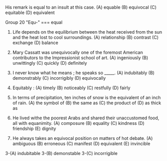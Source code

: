 His remark is equal to an insult at this case.
(A) equable   (B) equivocal   (C) equitable   (D) equivalent

Group 20 "Equ-" === equal

1. Life depends on the equilibrium between the heat received from the sun and the heat lost to cool surroundings. 
(A) relationship    (B) contrast    (C) exchange    (D) balance

2. Mary Cassatt was unequivocally one of the foremost American contributors to the Impressionist school of art.
(A) ingeniously   (B) unwittingly   (C) quickly   (D) definitely

3. I never know what he means ; he speaks so _____.
(A) indubitably   (B) demonstrably    (C) incorrigibly    (D) equivocally

4. Equitably : 
(A) timely    (B) noticeably    (C) restfully   (D) fairly

5. In terms of precipitation, ten inches of snow is the equivalent of an inch of rain.
(A) the symbol of     (B) the same as   (C) the product of      (D) as thick as 

6. He lived withe the poorest Arabs and shared their unaccustomed food, all with equanimity.
(A) composure   (B) equality    (C) kindness    (D) friendship    (E) dignity

7. He always takes an equivocal position on matters of hot debate.
(A) ambiguous   (B) erroneous   (C) manifest    (D) equivalent    (E) invincible

3-(A) indubitable
3-(B) demonstable
3-(C) incorrigible
